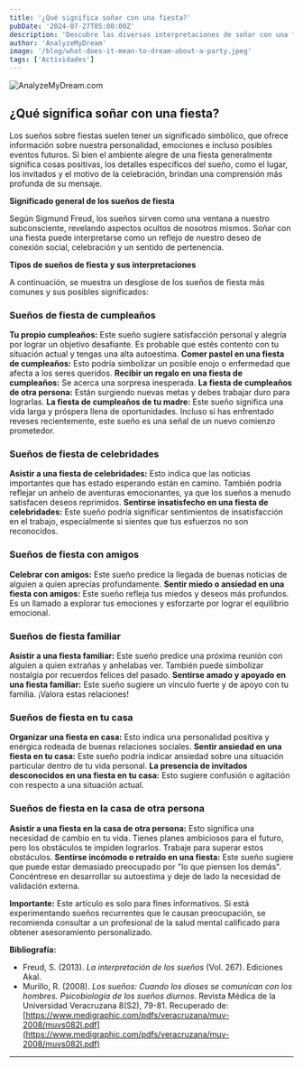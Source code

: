 ```yaml
---
title: '¿Qué significa soñar con una fiesta?'
pubDate: '2024-07-27T05:00:00Z'
description: 'Descubre las diversas interpretaciones de soñar con una fiesta, desde una fiesta de cumpleaños hasta una fiesta con amigos y familiares.'
author: 'AnalyzeMyDream'
image: '/blog/what-does-it-mean-to-dream-about-a-party.jpeg'
tags: ['Actividades']
---
```


![AnalyzeMyDream.com](/blog/what-does-it-mean-to-dream-about-a-party.jpeg)

## ¿Qué significa soñar con una fiesta?

Los sueños sobre fiestas suelen tener un significado simbólico, que ofrece información sobre nuestra personalidad, emociones e incluso posibles eventos futuros. Si bien el ambiente alegre de una fiesta generalmente significa cosas positivas, los detalles específicos del sueño, como el lugar, los invitados y el motivo de la celebración, brindan una comprensión más profunda de su mensaje.

**Significado general de los sueños de fiesta**

Según Sigmund Freud, los sueños sirven como una ventana a nuestro subconsciente, revelando aspectos ocultos de nosotros mismos. Soñar con una fiesta puede interpretarse como un reflejo de nuestro deseo de conexión social, celebración y un sentido de pertenencia. 

**Tipos de sueños de fiesta y sus interpretaciones**

A continuación, se muestra un desglose de los sueños de fiesta más comunes y sus posibles significados:

### Sueños de fiesta de cumpleaños

**Tu propio cumpleaños:** Este sueño sugiere satisfacción personal y alegría por lograr un objetivo desafiante. Es probable que estés contento con tu situación actual y tengas una alta autoestima.
**Comer pastel en una fiesta de cumpleaños:** Esto podría simbolizar un posible enojo o enfermedad que afecta a los seres queridos.
**Recibir un regalo en una fiesta de cumpleaños:** Se acerca una sorpresa inesperada. 
**La fiesta de cumpleaños de otra persona:** Están surgiendo nuevas metas y debes trabajar duro para lograrlas. 
**La fiesta de cumpleaños de tu madre:** Este sueño significa una vida larga y próspera llena de oportunidades. Incluso si has enfrentado reveses recientemente, este sueño es una señal de un nuevo comienzo prometedor.

### Sueños de fiesta de celebridades

**Asistir a una fiesta de celebridades:** Esto indica que las noticias importantes que has estado esperando están en camino. También podría reflejar un anhelo de aventuras emocionantes, ya que los sueños a menudo satisfacen deseos reprimidos.
**Sentirse insatisfecho en una fiesta de celebridades:** Este sueño podría significar sentimientos de insatisfacción en el trabajo, especialmente si sientes que tus esfuerzos no son reconocidos.

### Sueños de fiesta con amigos

**Celebrar con amigos:** Este sueño predice la llegada de buenas noticias de alguien a quien aprecias profundamente.
**Sentir miedo o ansiedad en una fiesta con amigos:** Este sueño refleja tus miedos y deseos más profundos. Es un llamado a explorar tus emociones y esforzarte por lograr el equilibrio emocional. 

### Sueños de fiesta familiar

**Asistir a una fiesta familiar:** Este sueño predice una próxima reunión con alguien a quien extrañas y anhelabas ver. También puede simbolizar nostalgia por recuerdos felices del pasado.
**Sentirse amado y apoyado en una fiesta familiar:** Este sueño sugiere un vínculo fuerte y de apoyo con tu familia. ¡Valora estas relaciones!

### Sueños de fiesta en tu casa

**Organizar una fiesta en casa:** Esto indica una personalidad positiva y enérgica rodeada de buenas relaciones sociales.
**Sentir ansiedad en una fiesta en tu casa:** Este sueño podría indicar ansiedad sobre una situación particular dentro de tu vida personal. 
**La presencia de invitados desconocidos en una fiesta en tu casa:** Esto sugiere confusión o agitación con respecto a una situación actual.

### Sueños de fiesta en la casa de otra persona

**Asistir a una fiesta en la casa de otra persona:** Esto significa una necesidad de cambio en tu vida. Tienes planes ambiciosos para el futuro, pero los obstáculos te impiden lograrlos. Trabaje para superar estos obstáculos.
**Sentirse incómodo o retraído en una fiesta:** Este sueño sugiere que puede estar demasiado preocupado por "lo que piensen los demás". Concéntrese en desarrollar su autoestima y deje de lado la necesidad de validación externa.

**Importante:** Este artículo es solo para fines informativos. Si está experimentando sueños recurrentes que le causan preocupación, se recomienda consultar a un profesional de la salud mental calificado para obtener asesoramiento personalizado.

**Bibliografía:**

* Freud, S. (2013). *La interpretación de los sueños* (Vol. 267). Ediciones Akal.
* Murillo, R. (2008). *Los sueños: Cuando los dioses se comunican con los hombres. Psicobiología de los sueños diurnos*. Revista Médica de la Universidad Veracruzana 8(S2), 79-81. Recuperado de: [https://www.medigraphic.com/pdfs/veracruzana/muv-2008/muvs082l.pdf](https://www.medigraphic.com/pdfs/veracruzana/muv-2008/muvs082l.pdf)

---